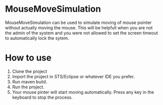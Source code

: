 # MouseMoveSimulation
MouseMoveSimulation can be used to simulate moving of mouse pointer without actually moving the mouse.
This will be helpfull when you are not the admin of the system and you were not allowed to set the screen timeout to automatically lock the sytem.

# How to use

1. Clone the project
2. Import the project in STS/Eclipse or whatever IDE you prefer.
3. Run maven build.
4. Run the project.
5. Your mouse pinter will start moving automatically. Press any key in the keyboard to stop the process. 
